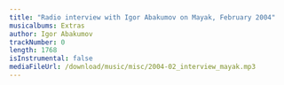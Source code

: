 ```yaml
---
title: "Radio interview with Igor Abakumov on Mayak, February 2004"
musicalbums: Extras
author: Igor Abakumov
trackNumber: 0
length: 1768
isInstrumental: false
mediaFileUrl: /download/music/misc/2004-02_interview_mayak.mp3
---
```



